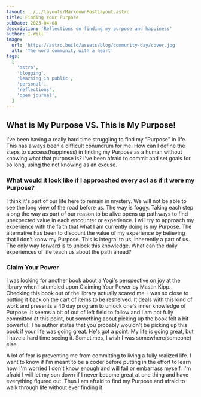 ```yaml
---
layout: ../../layouts/MarkdownPostLayout.astro
title: Finding Your Purpose
pubDate: 2023-04-08
description: 'Reflections on finding my purpose and happiness'
author: I-Will
image:
  url: 'https://astro.build/assets/blog/community-day/cover.jpg'
  alt: 'The word community with a heart'
tags:
  [
    'astro',
    'blogging',
    'learning in public',
    'personal',
    'reflections',
    'open journal',
  ]
---
```


## What is My Purpose VS. This is My Purpose!

I've been having a really hard time struggling to find my "Purpose" in life. This has always been a difficult conundrum for me. How can I define the steps to success(happiness) in finding my Purpose as a human without knowing what that purpose is? I've been afraid to commit and set goals for so long, using the not knowing as an excuse.

### What would it look like if I approached every act as if it were my Purpose?

I think it's part of our life here to remain in mystery. We will not be able to see the long view of the road before us. The way is foggy. Taking each step along the way as part of our reason to be alive opens up pathways to find unexpected value in each encounter or experience. I will try to approach my experience with the faith that what I am currently doing is my Purpose. The alternative has been to discount the value of my experience by believing that I don't know my Purpose. This is integral to us, inherently a part of us. The only way forward is to unlock this knowledge. What can the daily experiences of life teach us about the path ahead?

### Claim Your Power

I was looking for another book about a Yogi's perspective on joy at the library when I stumbled upon Claiming Your Power by Mastin Kipp. Checking this book out of the library actually scared me. I was so close to putting it back on the cart of items to be reshelved. It deals with this kind of work and presents a 40 day program to unlock one's inner knowledge of Purpose. It seems a bit of out of left field to follow and I am not fully committed at this point, but something about picking up the book felt a bit powerful. The author states that you probably wouldn't be picking up this book if your life was going great. He's got a point. My life is going great, but I have a hard time seeing it. Sometimes, I wish I was somewhere(someone) else.

A lot of fear is preventing me from committing to living a fully realized life. I want to know if I'm meant to be a coder before putting in the effort to learn how. I'm worried I don't know enough and will fail or embarrass myself. I'm afraid I will let my son down if I never become great at one thing and have everything figured out. Thus I am afraid to find my Purpose and afraid to walk through life without ever finding it.
